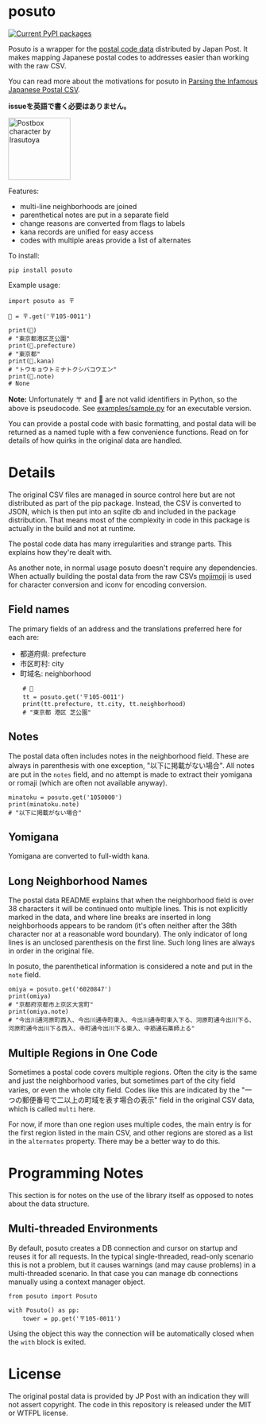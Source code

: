 # posuto

[![Current PyPI packages](https://badge.fury.io/py/posuto.svg)](https://pypi.org/project/posuto/)

Posuto is a wrapper for the [postal code
data](https://www.post.japanpost.jp/zipcode/download.html) distributed by Japan
Post. It makes mapping Japanese postal codes to addresses easier than working
with the raw CSV.

You can read more about the motivations for posuto in [Parsing the Infamous
Japanese Postal CSV](https://www.dampfkraft.com/posuto.html). 

**issueを英語で書く必要はありません。**

<img src="https://github.com/polm/posuto/raw/master/postcharacter.png" width=125 height=125 alt="Postbox character by Irasutoya" />

Features:

- multi-line neighborhoods are joined
- parenthetical notes are put in a separate field
- change reasons are converted from flags to labels
- kana records are unified for easy access
- codes with multiple areas provide a list of alternates

To install:

    pip install posuto

Example usage:

    import posuto as 〒

    🗼 = 〒.get('〒105-0011')

    print(🗼)
    # "東京都港区芝公園"
    print(🗼.prefecture)
    # "東京都"
    print(🗼.kana)
    # "トウキョウトミナトクシバコウエン"
    print(🗼.note)
    # None

**Note:** Unfortunately 〒 and 🗼 are not valid identifiers in Python, so the
above is pseudocode. See [examples/sample.py][] for an executable version.

[examples/sample.py]: https://github.com/polm/posuto/blob/master/examples/sample.py

You can provide a postal code with basic formatting, and postal data will be
returned as a named tuple with a few convenience functions. Read on for details
of how quirks in the original data are handled.

# Details

The original CSV files are managed in source control here but are not
distributed as part of the pip package. Instead, the CSV is converted to JSON,
which is then put into an sqlite db and included in the package distribution.
That means most of the complexity in code in this package is actually in the
build and not at runtime.

The postal code data has many irregularities and strange parts. This explains
how they're dealt with.

As another note, in normal usage posuto doesn't require any dependencies. When
actually building the postal data from the raw CSVs
[mojimoji](https://github.com/studio-ousia/mojimoji) is used for character
conversion and iconv for encoding conversion.

## Field names

The primary fields of an address and the translations preferred here for each are:

- 都道府県: prefecture
- 市区町村: city
- 町域名: neighborhood

```
    # 🗼
    tt = posuto.get('〒105-0011')
    print(tt.prefecture, tt.city, tt.neighborhood)
    # "東京都 港区 芝公園"
```

## Notes

The postal data often includes notes in the neighborhood field. These are
always in parenthesis with one exception, "以下に掲載がない場合". All notes are
put in the `notes` field, and no attempt is made to extract their yomigana or
romaji (which are often not available anyway).

    minatoku = posuto.get('1050000')
    print(minatoku.note)
    # "以下に掲載がない場合"

## Yomigana

Yomigana are converted to full-width kana. 

## Long Neighborhood Names

The postal data README explains that when the neighborhood field is over 38
characters it will be continued onto multiple lines. This is not explicitly
marked in the data, and where line breaks are inserted in long neighborhoods
appears to be random (it's often neither after the 38th character nor at a
reasonable word boundary). The only indicator of long lines is an unclosed
parenthesis on the first line. Such long lines are always in order in the
original file.

In posuto, the parenthetical information is considered a note and put in
the `note` field. 

    omiya = posuto.get('6020847')
    print(omiya)
    # "京都府京都市上京区大宮町"
    print(omiya.note)
    # "今出川通河原町西入、今出川通寺町東入、今出川通寺町東入下る、河原町通今出川下る、河原町通今出川下る西入、寺町通今出川下る東入、中筋通石薬師上る"

## Multiple Regions in One Code

Sometimes a postal code covers multiple regions. Often the city is the same and
just the neighborhood varies, but sometimes part of the city field varies, or
even the whole city field. Codes like this are indicated by the
"一つの郵便番号で二以上の町域を表す場合の表示" field in the original CSV data,
which is called `multi` here.

For now, if more than one region uses multiple codes, the main entry is for the
first region listed in the main CSV, and other regions are stored as a list in
the `alternates` property. There may be a better way to do this.

# Programming Notes

This section is for notes on the use of the library itself as opposed to notes
about the data structure.

## Multi-threaded Environments

By default, posuto creates a DB connection and cursor on startup and reuses it
for all requests. In the typical single-threaded, read-only scenario this is
not a problem, but it causes warnings (and may cause problems) in a
multi-threaded scenario. In that case you can manage db connections manually
using a context manager object.

    from posuto import Posuto

    with Posuto() as pp:
        tower = pp.get('〒105-0011')

Using the object this way the connection will be automatically closed when the
`with` block is exited.

# License

The original postal data is provided by JP Post with an indication they will
not assert copyright. The code in this repository is released under the MIT or
WTFPL license.

